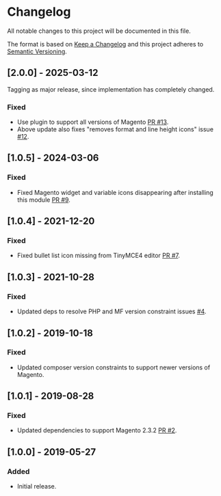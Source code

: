 # Changelog
All notable changes to this project will be documented in this file.

The format is based on [Keep a Changelog](http://keepachangelog.com/en/1.0.0/)
and this project adheres to [Semantic Versioning](http://semver.org/spec/v2.0.0.html).

## [2.0.0] - 2025-03-12

Tagging as major release, since implementation has completely changed.

### Fixed
- Use plugin to support all versions of Magento [PR #13](https://github.com/markshust/magento2-module-pagebuildersourcecode/pull/13).
- Above update also fixes "removes format and line height icons" issue [#12](https://github.com/markshust/magento2-module-pagebuildersourcecode/issues/12).

## [1.0.5] - 2024-03-06

### Fixed
- Fixed Magento widget and variable icons disappearing after installing this module [PR #9](https://github.com/markshust/magento2-module-pagebuildersourcecode/pull/9).

## [1.0.4] - 2021-12-20

### Fixed
- Fixed bullet list icon missing from TinyMCE4 editor [PR #7](https://github.com/markshust/magento2-module-pagebuildersourcecode/pull/7).

## [1.0.3] - 2021-10-28

### Fixed
- Updated deps to resolve PHP and MF version constraint issues [#4](https://github.com/markshust/magento2-module-pagebuildersourcecode/issues/4).

## [1.0.2] - 2019-10-18

### Fixed
- Updated composer version constraints to support newer versions of Magento.

## [1.0.1] - 2019-08-28

### Fixed
- Updated dependencies to support Magento 2.3.2 [PR #2](https://github.com/markshust/magento2-module-pagebuildersourcecode/pull/2).

## [1.0.0] - 2019-05-27

### Added
- Initial release.

